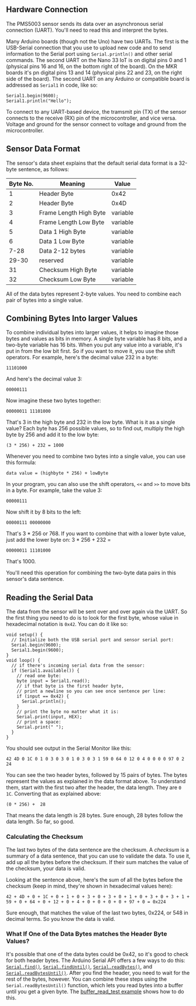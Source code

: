 ## Hardware Connection

The PMS5003 sensor sends its data over an asynchronous serial connection (UART). You'll need to read this and interpret the bytes.

Many Arduino boards (though not the Uno) have two UARTs. The first is the USB-Serial connection that you use to upload new code and to send information to the Serial port using `Serial.println()` and other serial commands. The second UART on the Nano 33 IoT is on digital pins 0 and 1 (physical pins 16 and 16, on the bottom right of the board). On the MKR boards it's pn digital pins 13 and 14 (physical pins 22 and 23, on the right side of the board). The second UART on any Arduino or compatible board is addressed as `Serial1` in code, like so:
```
Serial1.begin(9600);
Serial1.println("Hello");
```
 To connect to any UART-based device, the tramsmit pin (TX) of the sensor connects to the receive (RX) pin of the microcontroller, and vice versa. Voltage and ground for the sensor connect to voltage and ground from the microcontroller.


## Sensor Data Format

The sensor's data sheet explains that the default serial data format is a 32-byte sentence, as follows:

| Byte No. | Meaning | Value |
|---|---|---|
| 1 |Header Byte | 0x42 |
| 2 |Header Byte | 0x4D |
| 3 |Frame Length High Byte | variable |
| 4 |Frame Length Low Byte | variable |
| 5 |Data 1 High Byte | variable |
| 6 |Data 1 Low Byte | variable |
| 7-28 |Data 2-12 bytes | variable |
| 29-30 |reserved | variable |
| 31 |Checksum High Byte | variable |
| 32 |Checksum Low Byte | variable |

All of the data bytes represent 2-byte values. You need to combine each pair of bytes into a single value. 

## Combining Bytes Into larger Values

To combine individual bytes into larger values, it helps to imagine those bytes and values as bits in memory. A single byte variable has 8 bits, and a two-byte variable has 16 bits. When you put any value into a variable, it's put in from the low bit first. So if you want to move it, you use the shift operators. For example, here's the decimal value 232 in a byte:
```
11101000
``` 
And here's the decimal value 3:
```
00000111
``` 
Now imagine these two bytes together: 
```
00000011 11101000
```
That's 3 in the high byte and 232 in the low byte. What is it as a single value? Each byte has 256 possible values, so to find out, multiply the high byte by 256 and add it to the low byte:
```
(3 * 256) + 232 = 1000
```
Whenever you need to combine two bytes into a single value, you can use this formula:
```
data value = (highbyte * 256) + lowByte
```
In your program, you can also use the shift operators, `<<` and `>>` to move bits in a byte. For example, take the value 3:
```
00000111
```
Now shift it by 8 bits to the left:
```
00000111 00000000
```
That's 3 * 256 or 768. If you want to combine that with a lower byte value, just add the lower byte on:
3 * 256 + 232 =
```
00000011 11101000
```
That's 1000. 

You'll need this operation for combining the two-byte data pairs in this sensor's data sentence. 

## Reading the Serial Data

The data from the sensor will
be sent over and over again via the UART. So the first thing you need to do is to look for the first byte, whose value in hexadecimal notation is `0x42`. You can do it like so:

````arduino
void setup() {
  // Initialize both the USB serial port and sensor serial port:
  Serial.begin(9600);
  Serial1.begin(9600);
}
void loop() {
  // if there's incoming serial data from the sensor:
  if (Serial1.available()) {
    // read one byte:
    byte input = Serial1.read();
    // if that byte is the first header byte,
    // print a newline so you can see once sentence per line:
    if (input == 0x42) {
      Serial.println();
    }
    // print the byte no matter what it is:
    Serial.print(input, HEX);
    // print a space:
    Serial.print(" ");
  }
}
````

You should see output in the Serial Monitor like this:
```
42 4D 0 1C 0 1 0 3 0 3 0 1 0 3 0 3 1 59 0 64 0 12 0 4 0 0 0 0 97 0 2 24 
```
You can see the two header bytes, followed by 15 pairs of bytes. The bytes represent the values as explained in the data format above. To understand them, start with the first two after the header, the data length. They are `0 1C`. Converting that as explained above:
```
(0 * 256) +  28
```
That means the data length is 28 bytes. Sure enough, 28 bytes follow the data length. So far, so good. 

### Calculating the Checksum

The last two bytes of the data sentence are the checksum. A *checksum* is a summary of a data sentence, that you can use to validate the data. To use it, add up all the bytes before the checksum. If their sum matches the value of the checksum, your data is valid. 

Looking at the sentence above, here's the sum of all the bytes before the checksum (keep in mind, they're shown in hexadecimal values here):

```
42 + 4D + 0 + 1C + 0 + 1 + 0 + 3 + 0 + 3 + 0 + 1 + 0 + 3 + 0 + 3 + 1 + 59 + 0 + 64 + 0 + 12 + 0 + 4 + 0 + 0 + 0 + 0 + 97 + 0 = 0x224
```
Sure enough, that matches the value of the last two bytes, 0x224, or 548 in decimal terms. So you know the data is valid. 

### What If One of the Data Bytes matches the Header Byte Values?

It's possible that one of the data bytes could be 0x42, so it's good to check for both header bytes.  The Arduino Serial API offers a few ways to do this: [`Serial.find()`](https://www.arduino.cc/reference/en/language/functions/communication/serial/find/), [`Serial.findUntil()`](https://www.arduino.cc/reference/en/language/functions/communication/serial/finduntil/), [`Serial.readBytes()`](https://www.arduino.cc/reference/en/language/functions/communication/serial/readbytes/), and [`Serial.readBytesUntil()`](https://www.arduino.cc/reference/en/language/functions/communication/serial/readbytesuntil/). After you find the header, you need to wait for the rest of the bytes, however. You can combine these steps using the `Serial.readBytesUntil()` function, which lets you read bytes into a buffer until you get a given byte.   The [buffer_read_test example]({{site.codeurl}}/EnvironmentalSensors/buffer_read_test/buffer_read_test.ino) shows how to do this. 





